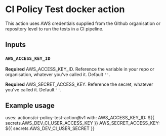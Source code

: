 # CI Policy Test docker action

This action uses AWS credentials supplied from the Github organisation or repository level to run the tests in a CI pipeline.

## Inputs

### `AWS_ACCESS_KEY_ID`

**Required** AWS_ACCESS_KEY_ID. Reference the variable in your repo or organisation, whatever you've called it. Default `''`.

**Required** AWS_SECRET_ACCESS_KEY. Reference the secret, whatever you've called it. Default `''`.

## Example usage

uses: actions/ci-policy-test-action@v1
with:
  AWS_ACCESS_KEY_ID: ${{ secrets.AWS_DEV_CI_USER_ACCESS_KEY }}
  AWS_SECRET_ACCESS_KEY: ${{ secrets.AWS_DEV_CI_USER_SECRET }}